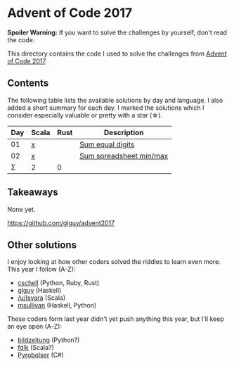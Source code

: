 Advent of Code 2017
===================

**Spoiler Warning:** If you want to solve the challenges by yourself, don't read the code.

This directory contains the code I used to solve the challenges from [Advent of Code 2017](http://adventofcode.com/2017).

Contents
--------

The following table lists the available solutions by day and language. I also
added a short summary for each day. I marked the solutions which I consider
especially valuable or pretty with a star (☆).

Day | Scala     | Rust      | Description                             
----|-----------|-----------|-----------------------------------------
01  | [x][sc01] |           | [Sum equal digits][aoc01]
02  | [x][sc02] |           | [Sum spreadsheet min/max][aoc02]
Σ   |         2 |         0 |

Takeaways
---------

None yet.

https://github.com/glguy/advent2017


Other solutions
---------------

I enjoy looking at how other coders solved the riddles to learn even more. This
year I follow (A-Z):

* [cschell](https://github.com/cschell/adventofcode/tree/master/2017) (Python, Ruby, Rust)
* [glguy](https://github.com/glguy/advent2017) (Haskell)
* [/u/Isvara](https://www.reddit.com/user/Isvara) (Scala)
* [msullivan](https://github.com/msullivan/advent-of-code/tree/master/2017) (Haskell, Python)

These coders form last year didn't yet push anything this year, but I'll keep an eye open (A-Z):

* [bildzeitung](https://github.com/bildzeitung/) (Python?)
* [fdlk](https://github.com/fdlk/) (Scala?)
* [Pyrobolser](https://github.com/Pyrobolser/) (C#)

 [aoc01]: http://adventofcode.com/2017/day/1
 [aoc02]: http://adventofcode.com/2017/day/2
 [sc01]: day01/Day01.scala
 [sc02]: day02/Day02.scala
